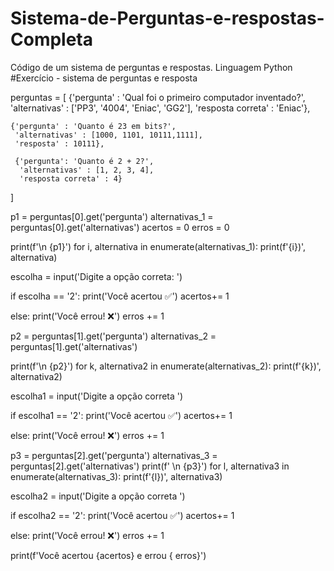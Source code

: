 # Sistema-de-Perguntas-e-respostas-Completa
Código de um sistema de perguntas e respostas. Linguagem Python
#Exercício - sistema de perguntas e resposta

perguntas = [
    {'pergunta' : 'Qual foi o primeiro computador inventado?', 
     'alternativas' : ['PP3', '4004', 'Eniac', 'GG2'],
     'resposta correta' : 'Eniac'},

    {'pergunta' : 'Quanto é 23 em bits?',
     'alternativas' : [1000, 1101, 10111,1111],
     'resposta' : 10111},

     {'pergunta': 'Quanto é 2 + 2?',
      'alternativas' : [1, 2, 3, 4],
      'resposta correta' : 4}
]

p1 = perguntas[0].get('pergunta')
alternativas_1 = perguntas[0].get('alternativas')
acertos = 0
erros = 0 

print(f'\n {p1}')
for i, alternativa in enumerate(alternativas_1):
    print(f'{i})', alternativa)

escolha = input('Digite a opção correta:  ') 
    
if escolha == '2':
    print('Você acertou ✅')
    acertos+= 1

else:
    print('Você errou! ❌')
    erros += 1


p2 = perguntas[1].get('pergunta')
alternativas_2 = perguntas[1].get('alternativas')


print(f'\n {p2}')
for k, alternativa2 in enumerate(alternativas_2):
    print(f'{k})', alternativa2)

escolha1 = input('Digite a opção correta ') 
    
if escolha1 == '2':
    print('Você acertou ✅')
    acertos+= 1

else:
    print('Você errou! ❌')
    erros += 1


p3 = perguntas[2].get('pergunta')
alternativas_3 = perguntas[2].get('alternativas')
print(f' \n {p3}')
for l, alternativa3 in enumerate(alternativas_3):
    print(f'{l})', alternativa3)

escolha2 = input('Digite a opção correta ') 
    
if escolha2 == '2':
    print('Você acertou ✅')
    acertos+= 1

else:
    print('Você errou! ❌')
    erros += 1

print(f'Você acertou {acertos} e errou { erros}')



